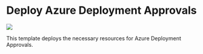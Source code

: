 # Deploy Azure Deployment Approvals

<a href="https://portal.azure.com/#create/Microsoft.Template/uri/https%3A%2F%2Fraw.githubusercontent.com%2Fjjbfour%2FAzureDeploymentApprovals%2Fmaster%2Fdeploy%2Fapprovals%2Fazuredeploy.json" target="_blank">
    <img src="http://azuredeploy.net/deploybutton.png"/> 
</a>

This template deploys the necessary resources for Azure Deployment Approvals.
